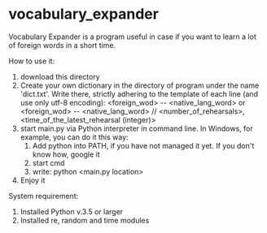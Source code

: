 # vocabulary_expander
Vocabulary Expander is a program useful in case if you want to learn a lot of foreign words in a short time.

How to use it:
1) download this directory
2) Create your own dictionary in the directory of program under the name 'dict.txt'.
   Write there, strictly adhering to the template of each line (and use only utf-8 encoding):
   <foreign_wod> -- <native_lang_word>
   or
   <foreign_wod> -- <native_lang_word> // <number_of_rehearsals>, <time_of_the_latest_rehearsal (integer)>
3) start main.py via Python interpreter in command line.
   In Windows, for example, you can do it this way:
   1. Add python into PATH, if you have not managed it yet. If you don't know how, google it
   2. start cmd
   3. write: python <main.py location>
4) Enjoy it

System requirement:
1) Installed Python v.3.5 or larger
2) Installed re, random and time modules
